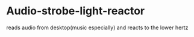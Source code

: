 # Audio-strobe-light-reactor
reads audio from desktop(music especially) and reacts to the lower hertz

